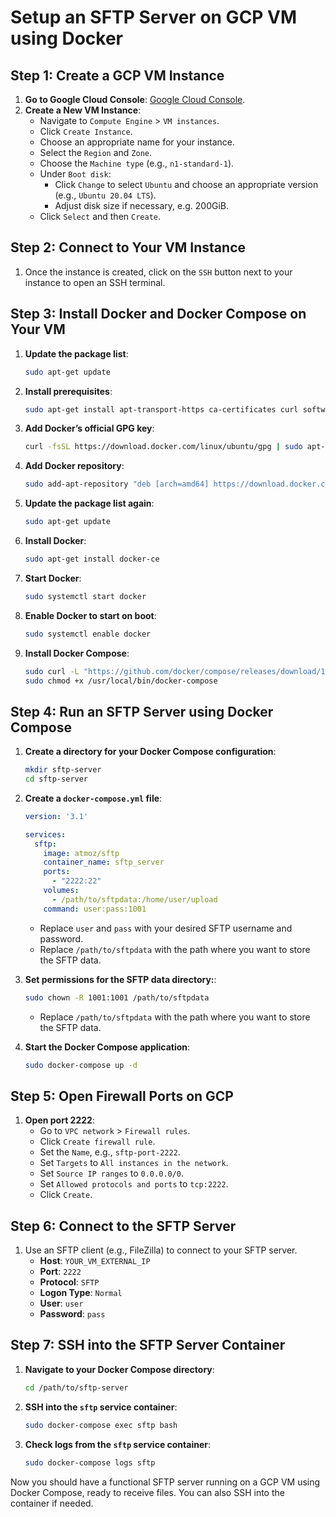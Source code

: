
# Setup an SFTP Server on GCP VM using Docker

## Step 1: Create a GCP VM Instance

1. **Go to Google Cloud Console**: [Google Cloud Console](https://console.cloud.google.com/).
2. **Create a New VM Instance**:
   - Navigate to `Compute Engine` > `VM instances`.
   - Click `Create Instance`.
   - Choose an appropriate name for your instance.
   - Select the `Region` and `Zone`.
   - Choose the `Machine type` (e.g., `n1-standard-1`).
   - Under `Boot disk`:
     - Click `Change` to select `Ubuntu` and choose an appropriate version (e.g., `Ubuntu 20.04 LTS`).
     - Adjust disk size if necessary, e.g. 200GiB.
   - Click `Select` and then `Create`.

## Step 2: Connect to Your VM Instance

1. Once the instance is created, click on the `SSH` button next to your instance to open an SSH terminal.

## Step 3: Install Docker and Docker Compose on Your VM

1. **Update the package list**:
   ```bash
   sudo apt-get update
   ```

2. **Install prerequisites**:
   ```bash
   sudo apt-get install apt-transport-https ca-certificates curl software-properties-common
   ```

3. **Add Docker’s official GPG key**:
   ```bash
   curl -fsSL https://download.docker.com/linux/ubuntu/gpg | sudo apt-key add -
   ```

4. **Add Docker repository**:
   ```bash
   sudo add-apt-repository "deb [arch=amd64] https://download.docker.com/linux/ubuntu $(lsb_release -cs) stable"
   ```

5. **Update the package list again**:
   ```bash
   sudo apt-get update
   ```

6. **Install Docker**:
   ```bash
   sudo apt-get install docker-ce
   ```

7. **Start Docker**:
   ```bash
   sudo systemctl start docker
   ```

8. **Enable Docker to start on boot**:
   ```bash
   sudo systemctl enable docker
   ```

9. **Install Docker Compose**:
   ```bash
   sudo curl -L "https://github.com/docker/compose/releases/download/1.29.2/docker-compose-$(uname -s)-$(uname -m)" -o /usr/local/bin/docker-compose
   sudo chmod +x /usr/local/bin/docker-compose
   ```

## Step 4: Run an SFTP Server using Docker Compose

1. **Create a directory for your Docker Compose configuration**:
   ```bash
   mkdir sftp-server
   cd sftp-server
   ```

2. **Create a `docker-compose.yml` file**:
   ```yaml
   version: '3.1'

   services:
     sftp:
       image: atmoz/sftp
       container_name: sftp_server
       ports:
         - "2222:22"
       volumes:
         - /path/to/sftpdata:/home/user/upload
       command: user:pass:1001
   ```

   - Replace `user` and `pass` with your desired SFTP username and password.
   - Replace `/path/to/sftpdata` with the path where you want to store the SFTP data.

3. **Set permissions for the SFTP data directory:**:
   ```bash
   sudo chown -R 1001:1001 /path/to/sftpdata
   ```
   - Replace `/path/to/sftpdata` with the path where you want to store the SFTP data.

4. **Start the Docker Compose application**:
   ```bash
   sudo docker-compose up -d
   ```

## Step 5: Open Firewall Ports on GCP

1. **Open port 2222**:
   - Go to `VPC network` > `Firewall rules`.
   - Click `Create firewall rule`.
   - Set the `Name`, e.g., `sftp-port-2222`.
   - Set `Targets` to `All instances in the network`.
   - Set `Source IP ranges` to `0.0.0.0/0`.
   - Set `Allowed protocols and ports` to `tcp:2222`.
   - Click `Create`.

## Step 6: Connect to the SFTP Server

1. Use an SFTP client (e.g., FileZilla) to connect to your SFTP server.
   - **Host**: `YOUR_VM_EXTERNAL_IP`
   - **Port**: `2222`
   - **Protocol**: `SFTP`
   - **Logon Type**: `Normal`
   - **User**: `user`
   - **Password**: `pass`

## Step 7: SSH into the SFTP Server Container

1. **Navigate to your Docker Compose directory**:
   ```bash
   cd /path/to/sftp-server
   ```

2. **SSH into the `sftp` service container**:
   ```bash
   sudo docker-compose exec sftp bash
   ```
3. **Check logs from the `sftp` service container**:
   ```bash
   sudo docker-compose logs sftp
   ```


Now you should have a functional SFTP server running on a GCP VM using Docker Compose, ready to receive files. You can also SSH into the container if needed.
